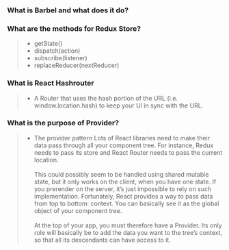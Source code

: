 
### What is Barbel and what does it do?
### What are the methods for Redux Store?
> - getState()
> - dispatch(action)
> - subscribe(listener)
> - replaceReducer(nextReducer)


### What is React Hashrouter
> - A Router that uses the hash portion of the URL (i.e. window.location.hash) to keep your UI in sync with the URL.

### What is the purpose of Provider?
> - The provider pattern
Lots of React libraries need to make their data pass through all your component tree. For instance, Redux needs to pass its store and React Router needs to pass the current location.<br><br>
This could possibly seem to be handled using shared mutable state, but it only works on the client, when you have one state. If you prerender on the server, it’s just impossible to rely on such implementation. 
Fortunately, React provides a way to pass data from top to bottom: context. You can basically see it as the global object of your component tree. 
<br><br>
At the top of your app, you must therefore have a Provider. Its only role will basically be to add the data you want to the tree’s context, so that all its descendants can have access to it.